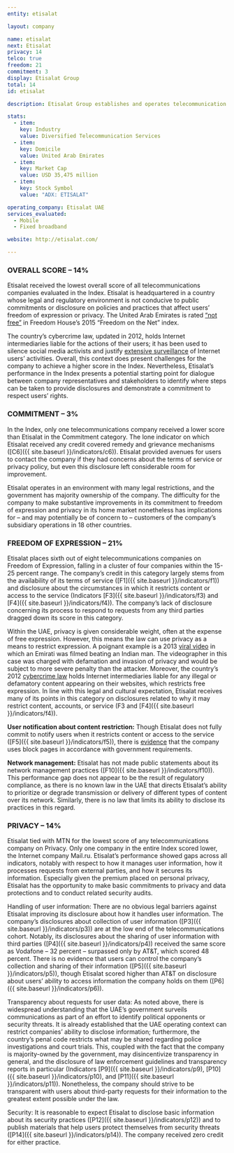 ```yaml
---
entity: etisalat

layout: company

name: etisalat
next: Etisalat
privacy: 14
telco: true
freedom: 21
commitment: 3
display: Etisalat Group
total: 14
id: etisalat

description: Etisalat Group establishes and operates telecommunication and fiber optics networks alongside a broad suite of other services in the United Arab Emirates and in 18 other countries in the Middle East, Africa and Asia. Its operations include operation and management of telecom networks as well as media services, connectivity services, and consulting.

stats:
  - item:
    key: Industry
    value: Diversified Telecommunication Services
  - item:
    key: Domicile
    value: United Arab Emirates
  - item:
    key: Market Cap
    value: USD 35,475 million
  - item:
    key: Stock Symbol
    value: "ADX: ETISALAT"

operating_company: Etisalat UAE
services_evaluated:
  - Mobile
  - Fixed broadband

website: http://etisalat.com/

---
```


### OVERALL SCORE – 14%

Etisalat received the lowest overall score of all telecommunications companies evaluated in the Index. Etisalat is headquartered in a country whose legal and regulatory environment is not conducive to public commitments or disclosure on policies and practices that affect users’ freedom of expression or privacy. The United Arab Emirates is rated [“not free”](https://freedomhouse.org/report/freedom-net/2015/united-arab-emirates) in Freedom House’s 2015 “Freedom on the Net” index.

The country’s cybercrime law, updated in 2012, holds Internet intermediaries liable for the actions of their users; it has been used to silence social media activists and justify [extensive surveillance](http://12mars.rsf.org/2014-en/2014/03/11/united-arab-emirates-tracking-cyber-criminals/) of Internet users’ activities. Overall, this context does present challenges for the company to achieve a higher score in the Index. Nevertheless, Etisalat’s performance in the Index presents a potential starting point for dialogue between company representatives and stakeholders to identify where steps can be taken to provide disclosures and demonstrate a commitment to respect users’ rights.

### COMMITMENT – 3%

In the Index, only one telecommunications company received a lower score than Etisalat in the Commitment category. The lone indicator on which Etisalat received any credit covered remedy and grievance mechanisms ([C6]({{ site.baseurl }}/indicators/c6)). Etisalat provided avenues for users to contact the company if they had concerns about the terms of service or privacy policy, but even this disclosure left considerable room for improvement.

Etisalat operates in an environment with many legal restrictions, and the government has majority ownership of the company. The difficulty for the company to make substantive improvements in its commitment to freedom of expression and privacy in its home market nonetheless has implications for – and may potentially be of concern to – customers of the company’s subsidiary operations in 18 other countries.

### FREEDOM OF EXPRESSION – 21%

Etisalat places sixth out of eight telecommunications companies on Freedom of Expression, falling in a cluster of four companies within the 15-25 percent range. The company’s credit in this category largely stems from the availability of its terms of service ([F1]({{ site.baseurl }}/indicators/f1)) and disclosure about the circumstances in which it restricts content or access to the service (Indicators [F3]({{ site.baseurl }}/indicators/f3) and [F4]({{ site.baseurl }}/indicators/f4)). The company’s lack of disclosure concerning its process to respond to requests from any third parties dragged down its score in this category.

Within the UAE, privacy is given considerable weight, often at the expense of free expression. However, this means the law can use privacy as a means to restrict expression. A poignant example is a 2013 [viral video](http://www.al-monitor.com/pulse/originals/2013/07/emirati-assault-video-defamation.html#) in which an Emirati was filmed beating an Indian man. The videographer in this case was charged with defamation and invasion of privacy and would be subject to more severe penalty than the attacker. Moreover, the country’s 2012 [cybercrime law](http://www.scribd.com/doc/120536757/UAE-Cybercrime-Law-of-2012) holds Internet intermediaries liable for any illegal or defamatory content appearing on their websites, which restricts free expression. In line with this legal and cultural expectation, Etisalat receives many of its points in this category on disclosures related to why it may restrict content, accounts, or service (F3 and [F4]({{ site.baseurl }}/indicators/f4)).

**User notification about content restriction:** Though Etisalat does not fully commit to notify users when it restricts content or access to the service ([F5]({{ site.baseurl }}/indicators/f5)), there is [evidence](https://en.wikipedia.org/wiki/File:Block_etisalat_3.jpg) that the company uses block pages in accordance with government requirements.

**Network management:** Etisalat has not made public statements about its network management practices ([F10]({{ site.baseurl }}/indicators/f10)). This performance gap does not appear to be the result of regulatory compliance, as there is no known law in the UAE that directs Etisalat’s ability to prioritize or degrade transmission or delivery of different types of content over its network. Similarly, there is no law that limits its ability to disclose its practices in this regard.

### PRIVACY – 14%

Etisalat tied with MTN for the lowest score of any telecommunications company on Privacy. Only one company in the entire Index scored lower, the Internet company Mail.ru. Etisalat’s performance showed gaps across all indicators, notably with respect to how it manages user information, how it processes requests from external parties, and how it secures its information. Especially given the premium placed on personal privacy, Etisalat has the opportunity to make basic commitments to privacy and data protections and to conduct related security audits.

Handling of user information: There are no obvious legal barriers against Etisalat improving its disclosure about how it handles user information. The company’s disclosures about collection of user information ([P3]({{ site.baseurl }}/indicators/p3)) are at the low end of the telecommunications cohort. Notably, its disclosures about the sharing of user information with third parties ([P4]({{ site.baseurl }}/indicators/p4)) received the same score as Vodafone – 32 percent – surpassed only by AT&T, which scored 48 percent. There is no evidence that users can control the company’s collection and sharing of their information ([P5]({{ site.baseurl }}/indicators/p5)), though Etisalat scored higher than AT&T on disclosure about users’ ability to access information the company holds on them ([P6]({{ site.baseurl }}/indicators/p6)).

Transparency about requests for user data: As noted above, there is widespread understanding that the UAE’s government surveils communications as part of an effort to identify political opponents or security threats. It is already established that the UAE operating context can restrict companies’ ability to disclose information; furthermore, the country’s penal code restricts what may be shared regarding police investigations and court trials. This, coupled with the fact that the company is majority-owned by the government, may disincentivize transparency in general, and the disclosure of law enforcement guidelines and transparency reports in particular (Indicators [P9]({{ site.baseurl }}/indicators/p9), [P10]({{ site.baseurl }}/indicators/p10), and [P11]({{ site.baseurl }}/indicators/p11)). Nonetheless, the company should strive to be transparent with users about third-party requests for their information to the greatest extent possible under the law.

Security: It is reasonable to expect Etisalat to disclose basic information about its security practices ([P12]({{ site.baseurl }}/indicators/p12)) and to publish materials that help users protect themselves from security threats ([P14]({{ site.baseurl }}/indicators/p14)). The company received zero credit for either practice.
